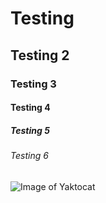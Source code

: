 # Testing
## Testing 2
### Testing 3 
#### Testing 4
##### Testing 5
###### Testing 6

![Image of Yaktocat](https://octodex.github.com/images/yaktocat.png)
